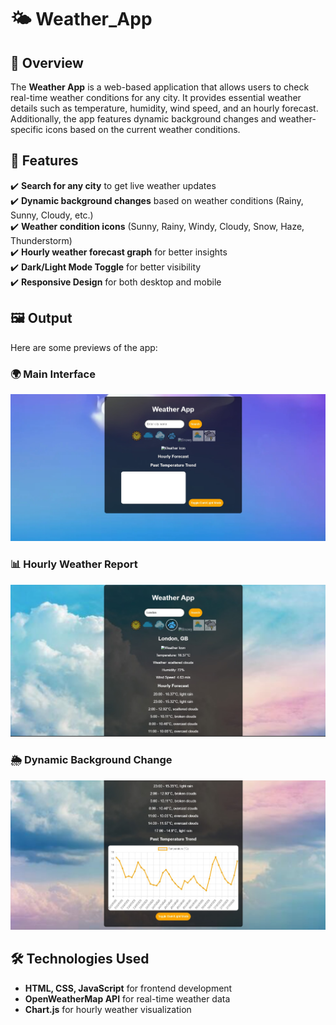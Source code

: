 # 🌤️ Weather_App

## 📌 Overview
The **Weather App** is a web-based application that allows users to check real-time weather conditions for any city. It provides essential weather details such as temperature, humidity, wind speed, and an hourly forecast. Additionally, the app features dynamic background changes and weather-specific icons based on the current weather conditions.

## 🎯 Features
✔️ **Search for any city** to get live weather updates  
✔️ **Dynamic background changes** based on weather conditions (Rainy, Sunny, Cloudy, etc.)  
✔️ **Weather condition icons** (Sunny, Rainy, Windy, Cloudy, Snow, Haze, Thunderstorm)  
✔️ **Hourly weather forecast graph** for better insights  
✔️ **Dark/Light Mode Toggle** for better visibility  
✔️ **Responsive Design** for both desktop and mobile  

## 🖼️ Output
Here are some previews of the app:

### 🌍 Main Interface  
![Weather App3](weather_app3.jpg)

### 📊 Hourly Weather Report  
![Weather App 1](waether%20app1.jpg)

### 🌦️ Dynamic Background Change  
![Weather App 2](weather%20app%202.jpg)

## 🛠️ Technologies Used
- **HTML, CSS, JavaScript** for frontend development  
- **OpenWeatherMap API** for real-time weather data  
- **Chart.js** for hourly weather visualization  


